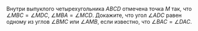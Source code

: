Внутри выпуклого четырехугольника $ABCD$ отмечена точка $M$ так, 
что $\angle MBC=\angle MDC$, $\angle MBA=\angle MCD$. Докажите, что 
угол $\angle ADC$ равен одному из углов $\angle BMC$ или $\angle AMB$, 
если известно, что $\angle BAC=\angle DAC$.